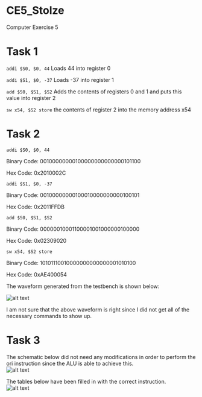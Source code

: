 CE5_Stolze
==========

Computer Exercise 5

# Task 1 

```addi $S0, $0, 44``` Loads 44 into register 0

```addi $S1, $0, -37``` Loads -37 into register 1 

```add $S0, $S1, $S2``` Adds the contents of registers 0 and 1 and puts this value into register 2

```sw x54, $S2 store``` the contents of register 2 into the memory address x54

# Task 2

```addi $S0, $0, 44```

Binary Code: 00100000000100000000000000101100

Hex Code: 0x2010002C

```addi $S1, $0, -37```

Binary Code: 00100000000100010000000000100101

Hex Code: 0x2011FFDB

```add $S0, $S1, $S2```

Binary Code: 00000010001100001001000000100000

Hex Code: 0x02309020

```sw x54, $S2 store```

Binary Code: 10101110010000000000000001010100

Hex Code: 0xAE400054

The waveform generated from the testbench is shown below:

![alt text](https://raw.githubusercontent.com/aaronstolze/CE5_Stolze/master/MipsWaveform.PNG "MIPSWaveform")

I am not sure that the above waveform is right since I did not get all of the necessary commands to show up.

# Task 3

The schematic below did not need any modifications in order to perform the ori instruction since the ALU is able to achieve this.  
![alt text](https://raw.githubusercontent.com/aaronstolze/CE5_Stolze/master/Schematic.PNG "Schematic")

The tables below have been filled in with the correct instruction.  
![alt text](https://raw.githubusercontent.com/aaronstolze/CE5_Stolze/master/Tables.png "Tables")
